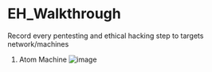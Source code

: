 # EH_Walkthrough
Record every pentesting and ethical hacking step to targets network/machines
1. Atom Machine
![image](https://user-images.githubusercontent.com/26762636/137260969-6e216173-22cc-4025-b103-6fefe405f662.png)
